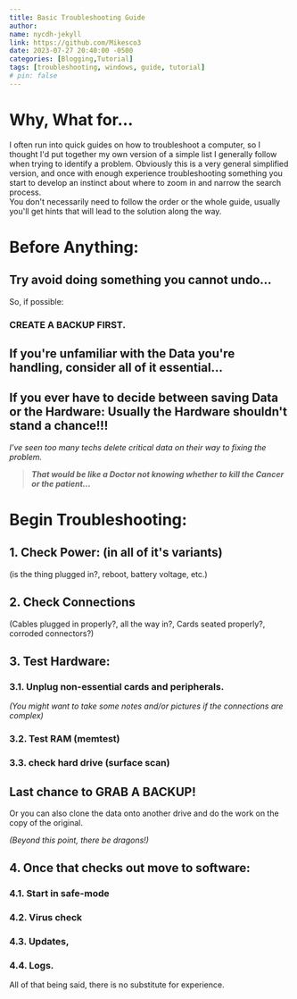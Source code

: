 ```yaml
---
title: Basic Troubleshooting Guide 
author:
name: nycdh-jekyll
link: https://github.com/Mikesco3
date: 2023-07-27 20:40:00 -0500
categories: [Blogging,Tutorial]
tags: [troubleshooting, windows, guide, tutorial]
# pin: false
---
```


# Why, What for...
I often run into quick guides on how to troubleshoot a computer, so I thought I'd put together my own version of a simple list I generally follow when trying to identify a problem. 
Obviously this is a very general simplified version, and once with enough experience troubleshooting something you start to develop an instinct about where to zoom in and narrow the search process.  <br>
You don't necessarily need to follow the order or the whole guide, usually you'll get hints that will lead to the solution along the way.

# Before Anything:
## Try avoid doing something you cannot undo...
So, if possible: 
### **CREATE A BACKUP FIRST**.

## If you're unfamiliar with the Data you're handling, consider all of it essential... 

## If you ever have to decide between saving Data or the Hardware: Usually the Hardware shouldn't stand a chance!!!
_I've seen too many techs delete critical data on their way to fixing the problem._ <br>
> _**That would be like a Doctor not knowing whether to kill the Cancer or the patient...**_

# Begin Troubleshooting:

## 1. Check Power: (in all of it's variants)
(is the thing plugged in?, reboot, battery voltage, etc.)

## 2. Check Connections 
 (Cables plugged in properly?, all the way in?, Cards seated properly?, corroded connectors?)

## 3. Test Hardware:
###   3.1. Unplug non-essential cards and peripherals.
  _(You might want to take some notes and/or pictures if the connections are complex)_
###   3.2. Test RAM (memtest) 
###   3.3. check hard drive (surface scan)

## Last chance to **GRAB A BACKUP!** 
Or you can also clone the data onto another drive and do the work on the copy of the original.

_(Beyond this point, there be dragons!)_
 
## 4. Once that checks out move to software:
###   4.1. Start in safe-mode
###   4.2. Virus check
###   4.3. Updates,
###   4.4. Logs.

All of that being said, there is no substitute for experience. 


 
